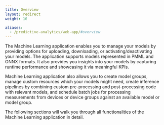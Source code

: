 ```yaml
---
title: Overview
layout: redirect
weight: 10

aliases:
  - /predictive-analytics/web-app/#overview
---
```


The Machine Learning application enables you to manage your models by providing options for uploading, downloading, or activating/deactivating your models. The application supports models represented in PMML and ONNX formats. It also provides you insights into your models by capturing runtime performance and showcasing it via meaningful KPIs.

Machine Learning application also allows you to create model groups, manage custom resources which your models might need, create inference pipelines by combining custom pre-processing and post-processing code with relevant models, and schedule batch jobs for processing measurements from devices or device groups against an available model or model group.

The following sections will walk you through all functionalities of the Machine Learning application in detail.
